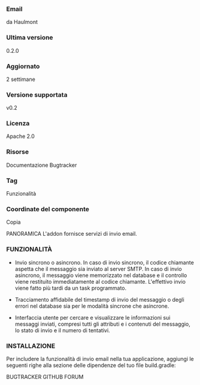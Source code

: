 ### Email 
da Haulmont

### Ultima versione
0.2.0

### Aggiornato
2 settimane

### Versione supportata
v0.2

### Licenza
Apache 2.0

### Risorse
Documentazione
Bugtracker

### Tag
Funzionalità

### Coordinate del componente

Copia 

PANORAMICA
L'addon fornisce servizi di invio email.

### FUNZIONALITÀ
* Invio sincrono o asincrono. In caso di invio sincrono, il codice chiamante aspetta che il messaggio sia inviato al server SMTP. In caso di invio asincrono, il messaggio viene memorizzato nel database e il controllo viene restituito immediatamente al codice chiamante. L'effettivo invio viene fatto più tardi da un task programmato.

* Tracciamento affidabile del timestamp di invio del messaggio o degli errori nel database sia per le modalità sincrone che asincrone.

* Interfaccia utente per cercare e visualizzare le informazioni sui messaggi inviati, compresi tutti gli attributi e i contenuti del messaggio, lo stato di invio e il numero di tentativi.

### INSTALLAZIONE
Per includere la funzionalità di invio email nella tua applicazione, aggiungi le seguenti righe alla sezione delle dipendenze del tuo file build.gradle:


BUGTRACKER
GITHUB
FORUM